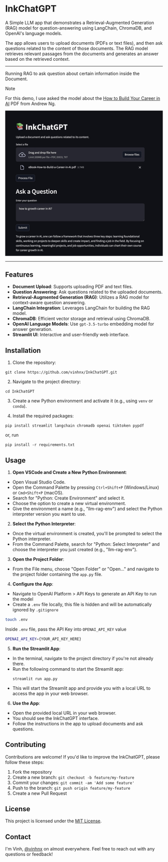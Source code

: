 # InkChatGPT

A Simple LLM app that demonstrates a Retrieval-Augmented Generation (RAG) model for question-answering using LangChain, ChromaDB, and OpenAI's language models.

The app allows users to upload documents (PDFs or text files), and then ask questions related to the content of those documents. The RAG model retrieves relevant passages from the documents and generates an answer based on the retrieved context.

---

Running RAG to ask question about certain information inside the Document. 

> [!NOTE]  
> For this demo, I use asked the model about the [How to Build Your Career in AI](https://info.deeplearning.ai/how-to-build-a-career-in-ai-book) PDF from Andrew Ng.

![Demo Screenshot](./img/screenshot.jpg)

---

## Features

-   **Document Upload**: Supports uploading PDF and text files.
-   **Question Answering**: Ask questions related to the uploaded documents.
-   **Retrieval-Augmented Generation (RAG)**: Utilizes a RAG model for context-aware question answering.
-   **LangChain Integration**: Leverages LangChain for building the RAG model.
-   **ChromaDB**: Efficient vector storage and retrieval using ChromaDB.
-   **OpenAI Language Models**: Use `gpt-3.5-turbo` embedding model for answer generation.
-   **Streamlit UI**: Interactive and user-friendly web interface.

## Installation

1. Clone the repository:

```shellscript
git clone https://github.com/vinhnx/InkChatGPT.git
```

2. Navigate to the project directory:

```shellscript
cd InkChatGPT
```

3. Create a new Python environment and activate it (e.g., using `venv` or `conda`).

4. Install the required packages:

```shellscript
pip install streamlit langchain chromadb openai tiktoken pypdf
```

or, run

```shellscript
pip install -r requirements.txt
```

## Usage

1. **Open VSCode and Create a New Python Environment**:

-   Open Visual Studio Code.
-   Open the Command Palette by pressing `Ctrl+Shift+P` (Windows/Linux) or `Cmd+Shift+P` (macOS).
-   Search for "Python: Create Environment" and select it.
-   Choose the option to create a new virtual environment.
-   Give the environment a name (e.g., "llm-rag-env") and select the Python interpreter version you want to use.

2. **Select the Python Interpreter**:

-   Once the virtual environment is created, you'll be prompted to select the Python interpreter.
-   From the Command Palette, search for "Python: Select Interpreter" and choose the interpreter you just created (e.g., "llm-rag-env").

3. **Open the Project Folder**:

-   From the File menu, choose "Open Folder" or "Open..." and navigate to the project folder containing the `app.py` file.

4. **Configure the App**:

-   Navigate to OpenAI Platform > API Keys to generate an API Key to run the model
-   Create a `.env` file locally, this file is hidden and will be automatically ignored by `.gitignore`

```sh
touch .env
```

Inside `.env` file, pass the API Key into `OPENAI_API_KEY` value

```sh
OPENAI_API_KEY={YOUR_API_KEY_HERE}
```

5. **Run the Streamlit App**:

-   In the terminal, navigate to the project directory if you're not already there.
-   Run the following command to start the Streamlit app:
    ```shellscript
    streamlit run app.py
    ```
-   This will start the Streamlit app and provide you with a local URL to access the app in your web browser.

6. **Use the App**:

-   Open the provided local URL in your web browser.
-   You should see the InkChatGPT interface.
-   Follow the instructions in the app to upload documents and ask questions.

## Contributing

Contributions are welcome! If you'd like to improve the InkChatGPT, please follow these steps:

1. Fork the repository
2. Create a new branch: `git checkout -b feature/my-feature`
3. Commit your changes: `git commit -am 'Add some feature'`
4. Push to the branch: `git push origin feature/my-feature`
5. Create a new Pull Request

## License

This project is licensed under the [MIT License](LICENSE).

## Contact

I'm Vinh, [@vinhnx](https://x.com/vinhnx) on almost everywhere. Feel free to reach out with any questions or feedback!
